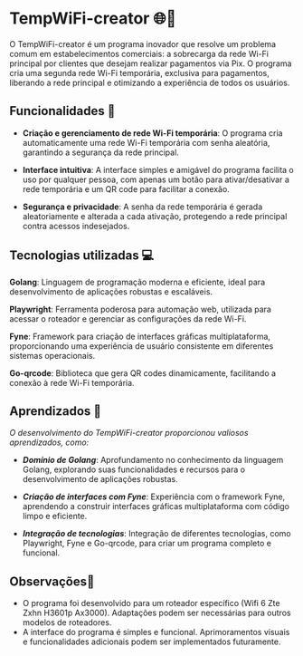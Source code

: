 
# TempWiFi-creator 🌐🔐

O TempWiFi-creator é um programa inovador que resolve um problema comum em estabelecimentos comerciais: a sobrecarga da rede Wi-Fi principal por clientes que desejam realizar pagamentos via Pix. O programa cria uma segunda rede Wi-Fi temporária, exclusiva para pagamentos, liberando a rede principal e otimizando a experiência de todos os usuários.


## Funcionalidades 🚀

- **Criação e gerenciamento de rede Wi-Fi temporária**: O programa cria automaticamente uma rede Wi-Fi temporária com senha aleatória, garantindo a segurança da rede principal.

- **Interface intuitiva**: A interface simples e amigável do programa facilita o uso por qualquer pessoa, com apenas um botão para ativar/desativar a rede temporária e um QR code para facilitar a conexão.

- **Segurança e privacidade**: A senha da rede temporária é gerada aleatoriamente e alterada a cada ativação, protegendo a rede principal contra acessos indesejados.


## Tecnologias utilizadas 💻

**Golang**: Linguagem de programação moderna e eficiente, ideal para desenvolvimento de aplicações robustas e escaláveis.

**Playwright**: Ferramenta poderosa para automação web, utilizada para acessar o roteador e gerenciar as configurações da rede Wi-Fi.

**Fyne**: Framework para criação de interfaces gráficas multiplataforma, proporcionando uma experiência de usuário consistente em diferentes sistemas operacionais.

**Go-qrcode**: Biblioteca que gera QR codes dinamicamente, facilitando a conexão à rede Wi-Fi temporária.


## Aprendizados 🧠

*O desenvolvimento do TempWiFi-creator proporcionou valiosos aprendizados, como:*

- ***Domínio de Golang***: Aprofundamento no conhecimento da linguagem Golang, explorando suas funcionalidades e recursos para o desenvolvimento de aplicações robustas.

- ***Criação de interfaces com Fyne***: Experiência com o framework Fyne, aprendendo a construir interfaces gráficas multiplataforma com código limpo e eficiente.

- ***Integração de tecnologias***: Integração de diferentes tecnologias, como Playwright, Fyne e Go-qrcode, para criar um programa completo e funcional.

## Observações📝

- O programa foi desenvolvido para um roteador específico (Wifi 6 Zte Zxhn H3601p Ax3000). Adaptações podem ser necessárias para outros modelos de roteadores.
- A interface do programa é simples e funcional. Aprimoramentos visuais e funcionalidades adicionais podem ser implementados futuramente.
